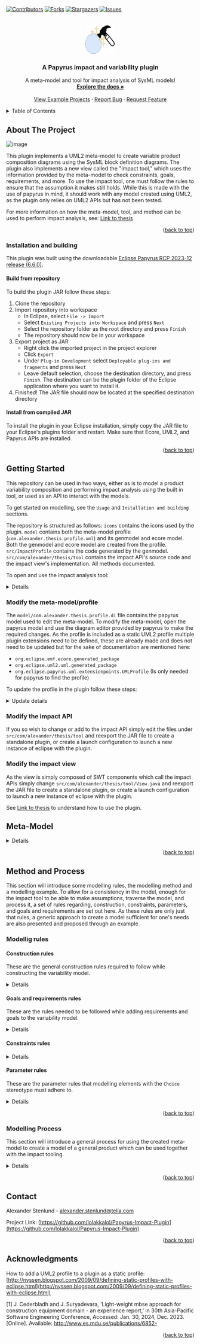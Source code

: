<!-- Improved compatibility of back to top link: See: https://github.com/lolakkalol/6502-computer-project/pull/73 -->
<a name="readme-top"></a>
<!--
*** Thanks for checking out the Best-README-Template. If you have a suggestion
*** that would make this better, please fork the repo and create a pull request
*** or simply open an issue with the tag "enhancement".
*** Don't forget to give the project a star!
*** Thanks again! Now go create something AMAZING! :D
-->



<!-- PROJECT SHIELDS -->
<!--
*** I'm using markdown "reference style" links for readability.
*** Reference links are enclosed in brackets [ ] instead of parentheses ( ).
*** See the bottom of this document for the declaration of the reference variables
*** for contributors-url, forks-url, etc. This is an optional, concise syntax you may use.
*** https://www.markdownguide.org/basic-syntax/#reference-style-links
-->
[![Contributors][contributors-shield]][contributors-url]
[![Forks][forks-shield]][forks-url]
[![Stargazers][stars-shield]][stars-url]
[![Issues][issues-shield]][issues-url]
<!--[![MIT License][license-shield]][license-url]
[![LinkedIn][linkedin-shield]][linkedin-url]-->



<!-- PROJECT LOGO -->
<br />
<div align="center">
  <a href="https://github.com/lolakkalol/Papyrus-Impact-Plugin">
    <img src="icons/plugin-icon.png" alt="Logo" width="80" height="80">
  </a>

  <h3 align="center">A Papyrus impact and variability plugin</h3>

  <p align="center">
    A meta-model and tool for impact analysis of SysML models!
    <br />
    <a href="https://github.com/lolakkalol/Papyrus-Impact-Plugin/tree/main#getting-started"><strong>Explore the docs »</strong></a>
    <br />
    <br />
    <a href="https://github.com/lolakkalol/Papyrus-Impact-Plugin/tree/main/examples">View Example Projects</a>
    ·
    <a href="https://github.com/lolakkalol/Papyrus-Impact-Plugin/issues">Report Bug</a>
    ·
    <a href="https://github.com/lolakkalol/Papyrus-Impact-Plugin/issues">Request Feature</a>
  </p>
</div>



<!-- TABLE OF CONTENTS -->
<details>
  <summary>Table of Contents</summary>
  <ol>
    <li>
      <a href="#about-the-project">About The Project</a>
      <ul>
        <li><a href="#Installation-and-building">Installation and Building</a></li>
      </ul>
    </li>
    <li>
      <a href="#getting-started">Getting Started</a>
      <ul>
        <li><a href="#Modify-the-meta-model/profile">Modify the Meta-Model</a></li>
        <li><a href="#Modify-the-impact-API">Modify the Impact API</a></li>
        <li><a href="#Modify-the-impact-view">Modify the Impact View/Tool</a></li>
      </ul>
    </li>
    <li><a href="#Meta-Model">Meta-Model</a>
      <ul>
        <li><a href="#Variability-point">Variability Point</a></li>
        <li><a href="#Choice">Choice</a></li>
        <li><a href="#Goal">Goal</a></li>
        <li><a href="#Constraints">Constraints</a></li>
      </ul>
    </li>
    <li><a href="#Method-and-Process">Method and Process</a>
      <ul>
        <li><a href="#Modellig-rules">Modelling rules</a></li>
        <li><a href="#Modelling-Process">Modelling process</a></li>
      </ul>
    </li>
    <li><a href="#contact">Contact</a></li>
    <li><a href="#acknowledgments">Acknowledgments</a></li>
  </ol>
</details>



<!-- ABOUT THE PROJECT -->
## About The Project
![image](https://github.com/lolakkalol/Papyrus-Impact-Plugin/assets/23548892/9a2e4ef8-c781-40d7-a571-f9f5ce5806f2)

This plugin implements a UML2 meta-model to create variable product composition diagrams using the SysML block definition diagrams.
The plugin also implements a new view called the "Impact tool," which uses the information provided by the meta-model to check constraints, goals, requirements, and more.
To use the impact tool, one must follow the rules to ensure that the assumption it makes still holds. While this is made with the use of papyrus in mind, it should work with any model created using UML2, as the plugin only relies on UML2 APIs but has not been tested.

For more information on how the meta-model, tool, and method can be used to perform impact analysis, see: [Link to thesis](https://urn.kb.se/resolve?urn=urn:nbn:se:mdh:diva-67242)

<p align="right">(<a href="#readme-top">back to top</a>)</p>

### Installation and building
This plugin was built using the downloadable [Eclipse Papyrus RCP 2023-12 release (6.6.0)](https://eclipse.dev/papyrus/download.html).

#### Build from repository
To build the plugin JAR follow these steps:
1. Clone the repository
2. Import repository into workspace
   - In Eclipse, select `File -> Import`
   - Select `Existing Projects into Workspace` and press `Next`
   - Select the repository folder as the root directory and press `Finish`
   - The repository should now be in your workspace
3. Export project as JAR
   - Right click the imported project in the project explorer
   - Click `Export`
   - Under `Plug-in Development` select `Deployable plug-ins and fragments` and press `Next`
   - Leave default selection, choose the destination directory, and press `Finish`. The destination can be the plugin folder of the Eclipse application where you want to install it.
4. Finished! The JAR file should now be located at the specified destination directory

#### Install from compiled JAR
To install the plugin in your Eclipse installation, simply copy the JAR file to your Eclipse's plugins folder and restart.
Make sure that Ecore, UML2, and Papyrus APIs are installed.

<p align="right">(<a href="#readme-top">back to top</a>)</p>

<!-- GETTING STARTED -->
## Getting Started
This repository can be used in two ways, either as is to model a product variability composition and performing impact analysis using the built in tool, or used as an API to interact with the models.

To get started on modelling, see the `Usage` and `Installation and building` sections.

The repository is structured as follows:
`icons` contains the icons used by the plugin.
`model` contains both the meta-model profile (`com.alexander.thesis.profile.uml`) and its genmodel and ecore model. Both the genmodel and ecore model are created from the profile.
`src/ImpactProfile` contains the code generated by the genmodel.
`src/com/alexander/thesis/tool` contains the impact API's source code and the impact view's implementation. All methods documented.

To open and use the impact analysis tool:
<details>

Go to Window -> Show View -> Other...
![image](https://github.com/lolakkalol/Papyrus-Impact-Plugin/assets/23548892/92d0f65f-54eb-46f5-b3e7-4aea2bf946a5)

The Show View windows should pop up, from there go to Other -> Impact tool and press Open

![image](https://github.com/lolakkalol/Papyrus-Impact-Plugin/assets/23548892/aaa72d19-a199-4dd3-af38-b53aec93e0a0)

The impact tool view should pop up:

![image](https://github.com/lolakkalol/Papyrus-Impact-Plugin/assets/23548892/991c3a2d-4a39-4564-801e-178f259686fc)

</details>


### Modify the meta-model/profile
The `model/com.alexander.thesis.profile.di` file contains the papyrus model used to edit the meta-model. To modify the meta-model, open the papyrus model and use the diagram editor provided by papyrus to make the required changes. 
As the profile is included as a static UML2 profile multiple plugin extensions need to be defined, these are already made and does not need to be updated but for the sake of documentation are mentioned here:

- `org.eclipse.emf.ecore.generated_package`
- `org.eclipse.uml2.uml.generated_package`
- `org.eclipse.papyrus.uml.extensionpoints.UMLProfile` (Is only needed for papyrus to find the profile)

To update the profile in the plugin follow these steps:
<details>
  <summary>Update details</summary>
1. Save the profile.

2. Open `model/com.alexander.thesis.profile.genmodel` (with EMF Generator).

![image](https://github.com/lolakkalol/Papyrus-Impact-Plugin/assets/23548892/56dd16db-69fc-4bd0-b348-bc6f2db5425f)

3. Right click the top level item `Com.alexander.thesis` in the opened editor and press `Reload...`.
 
![image](https://github.com/lolakkalol/Papyrus-Impact-Plugin/assets/23548892/6bc67dc3-c2be-4122-b5f1-6b14ec57b3c2)

4. Select `UML model` in the pop-up window and press `Next`.

![image](https://github.com/lolakkalol/Papyrus-Impact-Plugin/assets/23548892/ee68b6ae-01ce-42a9-afdd-345a03de4d6c)

5. You can safely ignore the warning and just press `OK`.
 
![image](https://github.com/lolakkalol/Papyrus-Impact-Plugin/assets/23548892/593fcebc-cde5-4421-93b6-848674b87ed4)

6. Leave the default options, model URI, and press `Next`. (Make sure that the model URI is pointing to the profile model `model/com.alexander.thesis.profile.uml`).

![image](https://github.com/lolakkalol/Papyrus-Impact-Plugin/assets/23548892/10b14339-3deb-41f4-9dfa-bd19c63b2ad7)

7. Leave default again and press `Finish`

![image](https://github.com/lolakkalol/Papyrus-Impact-Plugin/assets/23548892/8916dd1e-d02b-44bf-9412-f087f4f1e1a8)

8. Now we need to re-generate the code, if you encounter problems here try and delete all `src/ImpactProfile*` files, these are the autogenerated files we will create now.

![image](https://github.com/lolakkalol/Papyrus-Impact-Plugin/assets/23548892/e7273e1b-abbc-4234-a330-a8d2dc9b3d42)

9. While still in the genmodel editor opened in step 2, right click the top level item and press `Generate Model Code`.

![image](https://github.com/lolakkalol/Papyrus-Impact-Plugin/assets/23548892/009356b9-42ca-4d76-b5a8-f15d95beddd2)

10. The plugin should now be updated to include the updated profile.
</details>

### Modify the impact API
If you so wish to change or add to the impact API simply edit the files under `src/com/alexander/thesis/tool` and reexport the JAR file to create a standalone plugin, or create a launch configuration to launch a new instance of eclipse with the plugin.

### Modify the impact view
As the view is simply composed of SWT components which call the impact APIs simply change `src/com/alexander/thesis/tool/View.java` and reexport the JAR file to create a standalone plugin, or create a launch configuration to launch a new instance of eclipse with the plugin.

See [Link to thesis](https://urn.kb.se/resolve?urn=urn:nbn:se:mdh:diva-67242) to understand how to use the plugin.

<!-- USAGE EXAMPLES -->
## Meta-Model
<details>
This section will introduce the created meta-model and how it functions.
The meta-model was created to capture necessary product meta-data but does not aim at modelling its logical structure per RFLP. It is focused on creating a model that can describe the hierarchical composition of the product together with its system context. It does this to reason about different choices by utilising a variability concept together with constraints, goals, and requirements. Variability modelling was chosen due to its ability to capture different system configurations in the same model. It can hence capture different decisions or choices that engineers can take, which allows for reasoning about said choices in the same centralised model both by humans and machines.

The meta-model consists of three main constructs: variability points, choices, and goals, each with its own properties and semantics. As the Eclipse Papyrus SysML 1.6 implementation includes a requirement stereotype, this was not included in the thesis meta-model but is still utilised.

### Variability point
The variability point is arguably the most essential stereotype of the meta-model. The variability point is used on a SysML block to signify that this system has different possible alterations, and a choice needs to be made to create a complete system. Multiple choices can be attached to the variability point through a generalisation relationship, as seen in Figure 13b, signifying that the variability point is a generalisation of the actual physical implementation. Looking at it using RFLP, the variability point can be seen as the logical component of the system and the choices as the physical implementation of said logical components. In Figure 13b the CPU can then be seen as the logical implementation independent component, and a generalisation of its choices which are specialisations of the variability point. This show a specific physical implementation of the logical system.
The variability point stereotype only has two different properties: domain and mutual exclusion. The domain property is used to mark what engineering domain it belongs to, and it currently has three different selectable domains: electronics, mechanical, and software. These domains were seen as the significant domains for a generic product. These domains will only serve as a visual mark for the engineer creating the variability model and others interested in specific domains. The mutual exclusion property is a true or false property and marks the number of choices that can be made; if the property is true, one choice will exclude all other choices; if false, a selection does not exclude all other choices attached to a variability point, and hence multiple choices are possible.

![image](https://github.com/lolakkalol/Papyrus-Impact-Plugin/assets/23548892/e034d1da-7229-48f8-bb43-db4894092799)

### Choice
As mentioned each variability point is a generalisation of different choices that can be made, and to capture this choice a `Choice` stereotype to capture relevant meta-data for decision making was created. This stereotype contains the following properties: `Performance`, `PerformanceType`, `Power`, `Costs` at different quantities, `Selected`, and `Multiplicity`.
The `Performance` property is a floating point number representing the `Choice`'s performance and can be seen as a type of KPI. What performance represents is dictated by the `PerformanceType` property, which currently can be one of the following: `MIPS`, `MHz`, `KB`, `MB`, `GB`, `DMIPS`, `Efficiency`, `Dissipation`, and `Not Applicable (NA)`. Each of these different `PerformanceType`s are meant to represent different systems' performances as different systems can have differing types of performance metrics, for example a power supplies performance might be measured in its efficiency while it might be `MIPS` or `MHz` for a computer processing system. Some of the common `KPI`s are however added as a separate property since system selection often does not depend on a single factor, these common ones are explained next.
The `Power` property specifies the power consumption or production of the choice. If the power property is positive it is consuming power and if it is negative it produces. This way power satisfaction can easily be checked by looking at one property. The `Costs` property specifies the cost of the choice at different quantities, i.e., a CPU, when purchased one by one, might cost 100 cost units, while bulk buying 100 CPUs, instead cost 96 cost units per CPU. This is can be captured in the `Costs` property by specifying the cost of one unit for a specific quantity. This can be done for however many quantities one finds useful. The last property of the choice stereotype is its property selected, which can either be true or false and shows whether this choice has been selected and included in the solution. The `Multiplicity` property specifies the quantity of systems the choice encompasses. The `Multiplicity` property is used to signify that there will be multiples of the choice, this will be used by the impact tool later on to determine the total cost and power of the system.

![image](https://github.com/lolakkalol/Papyrus-Impact-Plugin/assets/23548892/fa5f8ce3-2d33-4611-8d83-7b9dc3e6454c)

### Goal
The `Goal` stereotype, see Figure 15a, is then used to set goals for either an entire system, i.e. a system that contains multiple different variability points, or for a single variability point. An example of this is the previous example of a RGC where one might put a goal on the general compute architecture that its cost should be no more than 1000 cost units, see Figure 15c. It is also possible to budget the individual choices, i.e. put a goal on the `CPU` variability point of the general compute architecture that it should be no more than 100 cost units, see Figure 15b. These goals in the meta-model contain three different properties: `Goal`, `GoalType`, and `GoalCheck`. The `Goal` property is a floating point number expressing a quantity which will be used to check the goal's satisfaction, i.e. 100 for the above CPU example. The `GoalType` property specifies what the `Goal` property number represents, and it has the same type as the choice's `Type` property with the addition of the `Costs` type. This property then specifies what the goal is setting a goal on, either the `Performance` or the `Costs` property of the target. The third property, `GoalCheck`, determines when the goal is satisfied and has five different possible selections: `GT`, `GTE`, `LT`, `LTE` and, `EQ`. Using the CPU example, in Figure 15b, `Goal1` is then satisfied when the selected `Choice` of the `CPU` variability point is less than or equal to 100.0 cost units. When the goals are set on systems instead of variability points however, the sum of the selected choices cost or power property, of all variability points included in said system, would have to satisfy the goal. Additionally if a goal is set on multiple systems or variability points, only one of the targets needs to satisfy the goal to mark the goal as satisfied. This was done to allow multiple different systems to possibly satisfy the same goal and is intended to be used when multiple sub-systems can satisfy a goal but all of them does not need to.

![image](https://github.com/lolakkalol/Papyrus-Impact-Plugin/assets/23548892/351048fe-80c5-46dd-be5e-7f94b220f190)

### Constraints
To add to the `Goal` stereotype, constraints which limit the allowed selection of choices were also added. The constraints added was `Includes` and `Excludes` relationships between choices, see Figure 16. These constraints are created as stereotypes which are added onto `Dependency` relationships between choices, both signifying that the two choices depend on each other but further signifying that another constrains the choice, see Figure 16a. The `Includes` constraint forces the selection of the constrained choice if the constrainer is selected; see Figure 16b. The same as for the includes constraint can be said for the `Excludes` constraint but here the constrained choice shall not be selected if the constraining choice is selected, see Figure 16c. These constraints further limits the possible choice space 

![image](https://github.com/lolakkalol/Papyrus-Impact-Plugin/assets/23548892/5877b4e4-1698-4634-af40-8dfc45e4e1f1)

See [Link to thesis](https://urn.kb.se/resolve?urn=urn:nbn:se:mdh:diva-67242)
</details>

<p align="right">(<a href="#readme-top">back to top</a>)</p>

## Method and Process
This section will introduce some modelling rules, the modelling method and a modelling example.
To allow for a consistency in the model, enough for the impact tool to be able to make assumptions, traverse the model, and process it, a set of rules regarding, construction, constraints, parameters, and goals and requirements are set out here. As these rules are only just that rules, a generic approach to create a model sufficient for one's needs are also presented and proposed through an example.

### Modellig rules

#### Construction rules
These are the general construction rules required to follow while constructing the variability model.

<details>

1. A variability point is a SysML block with the stereotype `VariabilityPoint`.

2. A choice is a SysML block with the stereotype `Choice`.

3. The product to be modeled shall be, together with other systems subject to the impact tool, contained inside a block named `System Context`.

4. The `System Context` block shall be placed in a package or model element which is at the next to highest level of the package directory, with the stereotype `VariabilityModel`, see Figure 19.

5. Composition of the product and `System Context` shall be specified using `Composite association` relationships.

6. Decomposition of choices will be ignored by the impact tooling; decomposition of variability points are allowed, however, choices should be decomposed instead if one wants more detail as these are ignored by the tool while variability points are not and can cause unwanted behaviour. 

7. Choices are associated to a variability point through a `Generalization` relationship from the choice to the variability point, see Figure 13b.

![image](https://github.com/lolakkalol/Papyrus-Impact-Plugin/assets/23548892/2207824e-31e4-45a1-86cb-b9d68521e9dc)

</details>

#### Goals and requirements rules
These are the rules needed to be followed while adding requirements and goals to the variability model.

<details>
  
1. A requirement is a SysML pre-defined `Requirement` modelling element.

2. A goal is a SysML block with the stereotype `Goal`.

3. All requirements which are to be checked by the tooling shall be in a folder called `Requirements` at the same package level as the variability model, see Figure \ref{fig:requiredPackageStructure}.

4. Goal's targets are associated to either a system containing variability points OR directly to a variability point through a `Directed association` from the goal to the target, see Figure 15b and 15c.

5. A SysML requirement is associated to a target goal through the SysML relationship `Verify` from the requirement to the target goal which satisfy the requirement.

6. A SysML requirement can be associated to multiple target goals.

7. Goals can only target one system or variability point.
</details>

#### Constraints rules
<details>
  
1. A constraint is a `Dependency` relationship with the stereotype `Includes` or `Excludes`.

2. Constraints shall only be placed between choices.

3. A constraint consists of a constraining choice and a constrained choice, where the constraint relationship goes from the constraining choice to the constrained choice, see Figure \ref{fig:IncludesConstraint} and \ref{fig:ExcludesConstraint}.
</details>

#### Parameter rules
These are the parameter rules that modelling elements with the `Choice` stereotype must adhere to.
<details>
  
1. The `PerformanceType` property specifies what is in the `Performance` property
   - Efficiency: Specifies the power efficiency of the system in decimal form, i.e. 80\% -> 0.8. This is used during power calculations.
   - Dissipation: Used to specify how much heat the system is able to dissipate
   - NA: Specifies that the Performance field is Not Applicable (NA)
   - The rest is only used for specification.

3. The `Power` property specifies the power consumption/production of a choice.
   - Power > 0: Consuming power
   - Power < 0: Producing power
   - Power = 0: Passive/Neither

4. The `Costs` property specifies the cost of a choice for different quantities.
   - The set of quantity for each choice should be the same, as the tool simply sums the cost of each quantity when calculating cost.
   - Quantity = 0: Apply cost to all quantities
   - Quantity > 0: Cost is specific to the quantity
   - Quantity < 0: Undefined behavior

5. The Selected property determines if the impact tool should deem the choice as selected for analysis.
6. Only ONE choice between all choices connected to the same variability point should be selected if `MutualExclusion` is true.
</details>

<p align="right">(<a href="#readme-top">back to top</a>)</p>

### Modelling Process
This section will introduce a general process for using the created meta-model to create a model of a general product which can be used together with the impact tooling. 

<details>
An overview of the proposed process can be seen in Figure 20. What is to follow is an example of how the proposed process is applied to the fictitious RGC.

![image](https://github.com/lolakkalol/Papyrus-Impact-Plugin/assets/23548892/80add0f8-72b6-45ac-a934-f1dcc2e91047)

As this approach tries to be as general as possible it will begin with understanding the structure of the product and how modelling can be applied using the following process. To gain an understanding of the product, modelling, and the general process, inspiration from Cederbladh and Suryadevara [1] was taken, and it was decided to initially start the process of understanding the product by performing a bottom-up composition division. This bottom-up approach consists of starting to look at what different components the system is composed of. Using the RGC example, one would start to look at the physical components of an already implemented RGC and determine what components are of value in the decision-making process. This can, for example, be impactful components. To note here is that there is a difference in the decision-making value of choosing between different CPUs and different resistors, where the choice of CPU could be perceived as more valuable and impactful, especially at early stages, while deciding between different resistors can wait until much more later. It is hence possible to start filtering out components which are found to be less important. The knowledge of what components are important can then be used to build a variability tree. These impactful components can then be grouped by functionality or logically by the present architecture, and this set of grouped components can then be grouped to form the next level of the variability tree and so on. This continues until the top of the product is reached, i.e. the requirements. This type of high-level System decomposition of the product, for the RGC, can be seen in Figure 21.

![image](https://github.com/lolakkalol/Papyrus-Impact-Plugin/assets/23548892/32d3d51d-eef5-479c-b8e3-f38c0d0ba051)

This system decomposition can then be used to initially reason about the system and see what different possible choices one might have to make and partially what impact they will have. This can also be used to determine at what level a new product would be developed. This is possible as there might already exist a sub-system usable for the design, for example, in RGC, a general compute architecture allowing us to use it instead. It is also possible to design a new architecture instead, and if so, the important components for the sub-system need to be determined, either through the bottom-up or something else. Performing a bottom-up product decomposition from a component level might not be possible from component level for all types of products, and discretion must be taken to perform it at a reasonable level.

Now that the general system composition is known and how it can be represented using a BDD diagram, one can start looking at designing new products from this understanding of the product structure. The rest of the process is highly iterative, and moving to previous steps in the process is expected.

It is now possible to create a new product knowing what choices might be found useful. It then begins with modelling the requirements of the product on a high level in a requirements diagram, some example requirements for the RGC are shown in figure 22.

![image](https://github.com/lolakkalol/Papyrus-Impact-Plugin/assets/23548892/173c0461-5b02-42fd-802d-e7c15e710d44)

Once the requirements have been collected and added to a requirements diagram under the requirements folder per Goals and Requirements Rules rule 3, the `System Context` can be modelled. The `System Context` consists of any contextual significant systems that may affect the selection of choices. This can be the environment, standards, organisations, and more which could affect the decisions. Continuing the RGC one of the requirements sets a need to follow applicable standards and conform to two different regions. This could then be added to the system's context by modelling a `Standards` and `Location` block and end up with Figure 23.

![image](https://github.com/lolakkalol/Papyrus-Impact-Plugin/assets/23548892/417fe9ca-0d38-4475-95ed-74e35a039bd6)

In Figure 23, `Standards` and `Location` are already set as variability points as they are not expected to be decomposed further. Then, the systems in `System Context` are further decomposed, and goals, constraints, and choices are added. This can be done by creating a new BDD for each system that there is a need to specify or decompose further. In Figure 24, `Location` is further specified that there are three different locations of interest specified through creating a choice and drawing a `Generalization` relationship to the variability point `Location`. In the figure constraints are also placed to force the inclusion of specific standards and certifications which are required depending on the location. This can then also be done for the RGC system. Already at this stage the created model can be checked for any constraint violations using the impact tool if the need exists.

![image](https://github.com/lolakkalol/Papyrus-Impact-Plugin/assets/23548892/3c5aa2c4-e1b2-4d82-9c9c-ed18c4abacf2)

The RGC in `System Context` can then be further decomposed into the blocks discovered during the bottom-up approach, it is also possible to start assigning requirements to the RGC through a goal and use that to verify the requirements satisfaction, see 25. In Figure 25 it can then be seen that the goal `Total Cost Goal` sets a limit on the cost of the RGC to be less than 100 dollars which is then used to verify the requirement `Sys-req1`. The goal `Total Cost Goal` will then check that the sum of all choices further down the variability tree does not exceed the requirement set limit. The same could be said about `Total Power Goal`, which checks that the power requirement `Sys-req4` is satisfied. To further decompose the `General Compute Arch`, it is now possible to either create a new BDD diagram to decompose it or continue in the present diagram Figure 25. This decision will be up to the modeller of the system but can always be adjusted after the fact to create cleaner views of the model. This will also depend on wether there is a need to decompose any further, due to already existing solutions at this level exist. However as no solution at this level of abstraction exists, it is further decomposed in Figure 26.

![image](https://github.com/lolakkalol/Papyrus-Impact-Plugin/assets/23548892/95d719d9-f7c0-437c-9a35-05cc30eb3f80)

As it is expected that the `General Compute Arch` will be quite large, its own \gls{bdd} is created to describe its variability points, goals, requirements, sub-systems and constraints. As can be seen in Figure 26, the `General Computer Arch` is composed of three different variability points, each with some possible choices where each choice has meta-data about their performance, power, cost\footnote{The cost is not shown in the model due to a limitation; the cost would be presented in an overly verbose way bloating the model.}, per the meta-model. The choices selected to be included in the model is another decision which needs to be made by the engineers designing the system. Choices can however be added at a later date if the choices in the model are not able to satisfy all constraints and requirements. In Figure \ref{fig:GCA}, it is possible to start to see constraints between the choices, which limit what selections are allowed based on other selections. Choices from other variability points in other diagrams are also included in this view to show how the choices in this diagram is affected by other choices. This can be seen in the choice `6502 STD Lib` which is a choice under a variability point named `STD Library` which is a software variability point under the RGC sub-system `Game Cartridge`. This then shows how the different choices affect selection of other components. The selection of `6502` choice then enables the selection of `6502 STD Lib`. It is here possible to see how fast this can get complicated as the `STD Library`'s choices may have additional constraints which are not visible in the current view. If this is done for each system of RGC, it would be possible to see how one choice affects another.

![image](https://github.com/lolakkalol/Papyrus-Impact-Plugin/assets/23548892/7eb5f2a0-02c4-4207-841c-c4cffcdae6c4)

</details>

<p align="right">(<a href="#readme-top">back to top</a>)</p>

<!-- CONTACT -->
## Contact

Alexander Stenlund -  alexander.stenlund@telia.com

Project Link: [https://github.com/lolakkalol/Papyrus-Impact-Plugin](https://github.com/lolakkalol/Papyrus-Impact-Plugin)

<p align="right">(<a href="#readme-top">back to top</a>)</p>

<!-- ACKNOWLEDGMENTS -->
## Acknowledgments

How to add a UML2 profile to a plugin as a static profile:
[http://nyssen.blogspot.com/2009/09/defining-static-profiles-with-eclipse.html](http://nyssen.blogspot.com/2009/09/defining-static-profiles-with-eclipse.html)

[1] J. Cederbladh and J. Suryadevara, ‘Light-weight mbse approach for construction equipment domain - an experience report,’ in 30th Asia-Pacific Software Engineering Conference, Accessed: Jan. 30, 2024, Dec. 2023. [Online]. Available: http://www.es.mdu.se/publications/6852-

<p align="right">(<a href="#readme-top">back to top</a>)</p>



<!-- MARKDOWN LINKS & IMAGES -->
<!-- https://www.markdownguide.org/basic-syntax/#reference-style-links -->
[contributors-shield]: https://img.shields.io/github/contributors/lolakkalol/Papyrus-Impact-Plugin.svg?style=for-the-badge
[contributors-url]: https://github.com/lolakkalol/Papyrus-Impact-Plugin/graphs/contributors
[forks-shield]: https://img.shields.io/github/forks/lolakkalol/Papyrus-Impact-Plugin.svg?style=for-the-badge
[forks-url]: https://github.com/lolakkalol/Papyrus-Impact-Plugin/network/members
[stars-shield]: https://img.shields.io/github/stars/lolakkalol/Papyrus-Impact-Plugin.svg?style=for-the-badge
[stars-url]: https://github.com/lolakkalol/6502-computer-project/stargazers
[issues-shield]: https://img.shields.io/github/issues/lolakkalol/Papyrus-Impact-Plugin.svg?style=for-the-badge
[issues-url]: https://github.com/lolakkalol/Papyrus-Impact-Plugin/issues
[license-shield]: https://img.shields.io/github/license/lolakkalol/Papyrus-Impact-Plugin.svg?style=for-the-badge
[license-url]: https://github.com/lolakkalol/Papyrus-Impact-Plugin/blob/master/LICENSE.txt
<!--[linkedin-shield]: https://img.shields.io/badge/-LinkedIn-black.svg?style=for-the-badge&logo=linkedin&colorB=555
[linkedin-url]: https://linkedin.com/in/ -->
[product-screenshot]: images/screenshot.png
